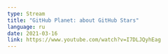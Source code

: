 ```yaml
---
type: Stream
title: "GitHub Planet: about GitHub Stars"
language: ru
date: 2021-03-16
link: https://www.youtube.com/watch?v=I7DLJQyhEag
---
```

